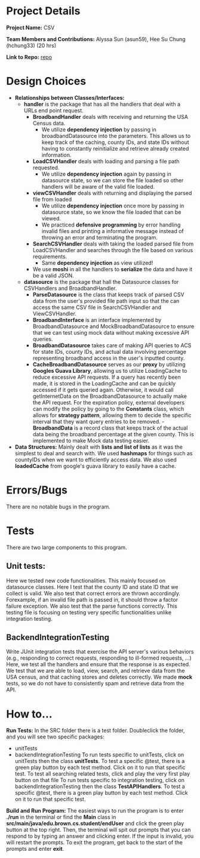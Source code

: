# Project Details
**Project Name:** CSV

**Team Members and Contributions:** Alyssa Sun (asun59), Hee Su Chung (hchung33) (20 hrs)

**Link to Repo:** [repo](https://github.com/cs0320-s24/server-asun59-hchung33)
# Design Choices
- **Relationships between Classes/Interfaces:**
    - **handler** is the package that has all the handlers that deal with a URLs end point request. 
      - **BroadbandHandler** deals with receiving and returning the USA Census data.
        - We utilize **dependency injection** by passing in broadbandDatasource into the parameters. 
        This allows us to keep track of the caching, county IDs, and state IDs without having to 
        constantly reinitialize and retrieve already created information.
      - **LoadCSVHandler** deals with loading and parsing a file path requested. 
        - We utilize **dependency injection** again by passing in datasource state, so we can store 
        the file loaded so other handlers will be aware of the valid file loaded. 
      - **viewCSVHandler** deals with returning and displaying the parsed file from loaded
        - We utilize **dependency injection** once more by passing in datasource state, so we
        know the file loaded that can be viewed. 
        - We practiced **defensive programming** by error handling invalid files and printing 
        a informative message instead of throwing an error and terminating the program.
      - **SearchCSVHandler** deals with taking the loaded parsed file from LoadCSVHandler and 
      searches through the file based on various requirements. 
        - Same **dependency injection** as view utilized!
      - We use **moshi** in all the handlers to **serialize** the data and have it be a valid JSON.
  - **datasource** is the package that hall the Datasource classes for CSVHandlers and BroadbandHandler.
    - **ParseDatasource** is the class that keeps track of parsed CSV data from the user's provided file path input so
      that the  can access the same CSV file in SearchCSVHandler and ViewCSVHandler.
    - **BroadbandInterface** is an interface implemented by BroadbandDatasource and MockBroadbandDatasource to
      ensure that we can test using mock data without making excessive API queries.
    - **BroadbandDatasource** takes care of making API queries to ACS for state IDs, county IDs, and actual data
      involving percentage representing broadband access in the user's inputted county.
    - **CacheBroadbandDatasource** serves as our **proxy** by utilizing **Googles Guava Library**, allowing us to utilize
      LoadingCache to reduce excessive API requests. If a query has recently been made, it is stored in the LoadingCache and can
      be quickly accessed if it gets queried again. Otherwise, it would call getInternetData on the BroadbandDatasource to
      actually make the API request. For the expiration policy, external developers can modify the policy by going to the
      **Constants** class, which allows for **strategy pattern**, allowing them to decide the specific interval that they want query entries
      to be removed.
      -**BroadbandData** is a record class that keeps track of the actual data being the broadband percentage at the given county. This is implemented to
      make Mock data testing easier.
- **Data Structures:** Mainly dealt with **lists and list of lists** as it was the simplest to
  deal and search with. We used **hashmaps** for things such as countyIDs when we want to efficiently 
  access data. We also used **loadedCache** from google's guava library to easily have a cache. 

# Errors/Bugs
There are no notable bugs in the program.
# Tests
There are two large components to this program.
## Unit tests:
Here we tested new code functionalities. This mainly focused on datasource classes. 
Here I test that the county ID and state ID that we collect is valid. We also 
test that correct errors are thrown accordingly. Forexample,
if an invalid file path is passed in, it should throw a factor failure 
exception. We also test that the parse functions correctly.
This testing file is focusing on testing very specific functionalities 
unlike integration testing. 
## BackendIntegrationTesting
Write JUnit integration tests that exercise the API server's various behaviors 
(e.g., responding to correct requests, responding to ill-formed requests, ...)
Here, we test all the handlers and ensure that the response is 
as expected. We test that we are able to load, view, search,
and retrieve data from the USA census, and that caching stores and deletes 
correctly. We made **mock** tests, so we do not have to consistently
spam and retrieve data from the API. 

# How to...
**Run Tests:** In the SRC folder there is a test folder. Doubleclick the folder, and you will
see two specific packages:
- unitTests
- backendIntegrationTesting
To run tests specific to unitTests, click on unitTests then the class **unitTests**. To test a
specific @test, there is a green play button by each test method. Click on it to run that specific
test. To test all searching related tests, click and play the very first play button on that file
To run tests specific to integration testing, click on backendIntegrationTesting then the class
**TestAPIHandlers**. To test a
specific @test, there is a green play button by each test method. Click on it to run that specific
test. 

**Build and Run Program:** The easiest ways to run the program is to enter **./run** in the terminal
or find the **Main** class in **src/main/java/edu.brown.cs.student/endUser** and click the green
play button at the top right. Then, the terminal will spit out prompts that you can respond to by
typing an answer and clicking enter. If the input is invalid, you will restart the prompts. To exit
the program, get back to the start of the prompts and enter **exit**. 
